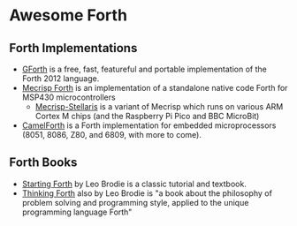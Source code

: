 # Awesome Forth

## Forth Implementations

- [GForth](https://gforth.org/) is a free, fast, featureful and portable implementation of the Forth 2012 language.
- [Mecrisp Forth](http://mecrisp.sourceforge.net/) is an implementation of a standalone native code Forth for MSP430 microcontrollers
  - [Mecrisp-Stellaris](http://mecrisp.sourceforge.net/) is a variant of Mecrisp which runs on various ARM Cortex M chips (and the Raspberry Pi Pico and BBC MicroBit)
- [CamelForth](http://camelforth.com) is a Forth implementation for embedded microprocessors (8051, 8086, Z80, and 6809, with more to come).

## Forth Books

- [Starting Forth](https://www.forth.com/starting-forth/) by Leo Brodie is a classic tutorial and textbook.
- [Thinking Forth](http://thinking-forth.sourceforge.net/) also by Leo Brodie is "a book about the philosophy of problem solving and programming style, applied to the unique programming language Forth"
